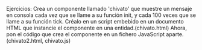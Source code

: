 Ejercicios:
Crea un componente llamado 'chivato' que muestre un mensaje en consola cada vez que se llame a su función init, y cada 100 veces que se llame a su función tick. Créalo en un script embebido en un documento HTML que instancie el componente en una entidad.(chivato.html)
Ahora, pon el código que crea el componente en un fichero JavaScript aparte.(chivato2.html, chivato.js)